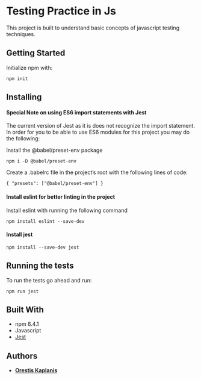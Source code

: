 # Testing Practice in Js

This project is built to understand basic concepts of javascript testing techniques.

## Getting Started
Initialize npm with:

`npm init`

## Installing

#### Special Note on using ES6 import statements with Jest

The current version of Jest as it is does not recognize the import statement. In order for you to be able to use ES6 modules for this project you may do the following:

Install the @babel/preset-env package
```
npm i -D @babel/preset-env
```

Create a .babelrc file in the project’s root with the following lines of code:
```
{ "presets": ["@babel/preset-env"] }
```
#### Install eslint for better linting in the project

Install eslint with running the following command
```
npm install eslint --save-dev
```
#### Install jest 

```
npm install --save-dev jest
```

## Running the tests

To run the tests go ahead and run: 
```
npm run jest
```

## Built With

* npm 6.4.1
* Javascript
* [Jest](https://jestjs.io/docs/en/getting-started)

## Authors

* **[Orestis Kaplanis](https://github.com/userman95)** 
